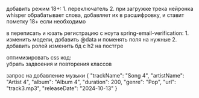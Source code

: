 добавить режим 18+:
    1. переключатель 
    2. при загружке трека нейронка whisper обрабатывает слова, добавляет их в расшифровку, и ставит пометку 18+ если необходимо

в переписать и юзать регистрацию с ноута spring-email-verification:
    1. изменить модели, добавить @data  и поменять поля на нужные
    2. добавить ролей
    изменить бд с h2 на постгре

оптимизировать css код:  
    убрать задвоения и повторения классов

запрос на добавление музыки
{
"trackName": "Song 4",
"artistName": "Artist 4",
"album": "Album 4",
"duration": 200,
"genre": "Pop",
"url": "track3.mp3",
"releaseDate": "2024-10-13"
}
